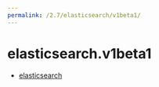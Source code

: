 ```yaml
---
permalink: /2.7/elasticsearch/v1beta1/
---
```


# elasticsearch.v1beta1



* [elasticsearch](elasticsearch.md)